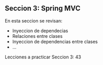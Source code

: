 ## Seccion 3: Spring MVC

En esta seccion se revisan:
- Inyeccion de dependecias
- Relaciones entre clases
- Inyeccion de dependencias entre clases
- ...

Lecciones a practicar Seccion 3: 43